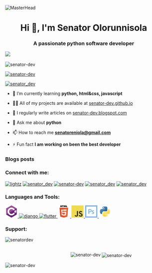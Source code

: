 ![MasterHead](https://present.readthedocs.io/en/latest/_images/welcome-to-coding.gif)

<h1 align="center">Hi 👋, I'm Senator Olorunnisola</h1>
<h3 align="center">A passionate python software developer</h3>

<p align="left"> <img src="https://cdn.dribbble.com/users/1162077/screenshots/3848914/programmer.gif"/>  </p>

<p align="left"> <img src="https://komarev.com/ghpvc/?username=senator-dev&label=Profile%20views&color=0e75b6&style=flat" alt="senator-dev" /> </p>

<p align="left"> <a href="https://github.com/ryo-ma/github-profile-trophy"><img src="https://github-profile-trophy.vercel.app/?username=senator-dev" alt="senator-dev" /></a> </p>

<p align="left"> <a href="https://twitter.com/senator_dev" target="blank"><img src="https://img.shields.io/twitter/follow/senator_dev?logo=twitter&style=for-the-badge" alt="senator_dev" /></a> </p>

- 🌱 I’m currently learning **python, html&css, javascript**

- 👨‍💻 All of my projects are available at [senator-dev.github.io](senator-dev.github.io)

- 📝 I regularly write articles on [senator-dev.blogspot.com](senator-dev.blogspot.com)

- 💬 Ask me about **python**

- 📫 How to reach me **senatoreniola@gmail.com**

- ⚡ Fun fact **I am working on been the best developer**

### Blogs posts
<!-- BLOG-POST-LIST:START -->
<!-- BLOG-POST-LIST:END -->

<h3 align="left">Connect with me:</h3>
<p align="left">
<a href="https://dev.to/lightz" target="blank"><img align="center" src="https://raw.githubusercontent.com/rahuldkjain/github-profile-readme-generator/master/src/images/icons/Social/devto.svg" alt="lightz" height="30" width="40" /></a>
<a href="https://twitter.com/senator_dev" target="blank"><img align="center" src="https://raw.githubusercontent.com/rahuldkjain/github-profile-readme-generator/master/src/images/icons/Social/twitter.svg" alt="senator_dev" height="30" width="40" /></a>
<a href="https://linkedin.com/in/senator-dev" target="blank"><img align="center" src="https://raw.githubusercontent.com/rahuldkjain/github-profile-readme-generator/master/src/images/icons/Social/linked-in-alt.svg" alt="senator-dev" height="30" width="40" /></a>
<a href="https://instagram.com/senator_dev" target="blank"><img align="center" src="https://raw.githubusercontent.com/rahuldkjain/github-profile-readme-generator/master/src/images/icons/Social/instagram.svg" alt="senator_dev" height="30" width="40" /></a>
<a href="https://www.youtube.com/c/senator_dev" target="blank"><img align="center" src="https://raw.githubusercontent.com/rahuldkjain/github-profile-readme-generator/master/src/images/icons/Social/youtube.svg" alt="senator_dev" height="30" width="40" /></a>
</p>

<h3 align="left">Languages and Tools:</h3>
<p align="left"> <a href="https://www.w3schools.com/cs/" target="_blank" rel="noreferrer"> <img src="https://raw.githubusercontent.com/devicons/devicon/master/icons/csharp/csharp-original.svg" alt="csharp" width="40" height="40"/> </a> <a href="https://www.djangoproject.com/" target="_blank" rel="noreferrer"> <img src="https://cdn.worldvectorlogo.com/logos/django.svg" alt="django" width="40" height="40"/> </a> <a href="https://flutter.dev" target="_blank" rel="noreferrer"> <img src="https://www.vectorlogo.zone/logos/flutterio/flutterio-icon.svg" alt="flutter" width="40" height="40"/> </a> <a href="https://www.w3.org/html/" target="_blank" rel="noreferrer"> <img src="https://raw.githubusercontent.com/devicons/devicon/master/icons/html5/html5-original-wordmark.svg" alt="html5" width="40" height="40"/> </a> <a href="https://developer.mozilla.org/en-US/docs/Web/JavaScript" target="_blank" rel="noreferrer"> <img src="https://raw.githubusercontent.com/devicons/devicon/master/icons/javascript/javascript-original.svg" alt="javascript" width="40" height="40"/> </a> <a href="https://www.photoshop.com/en" target="_blank" rel="noreferrer"> <img src="https://raw.githubusercontent.com/devicons/devicon/master/icons/photoshop/photoshop-line.svg" alt="photoshop" width="40" height="40"/> </a> <a href="https://www.python.org" target="_blank" rel="noreferrer"> <img src="https://raw.githubusercontent.com/devicons/devicon/master/icons/python/python-original.svg" alt="python" width="40" height="40"/> </a> </p>

<h3 align="left">Support:</h3>
<p><a href="https://www.buymeacoffee.com/senatordev"> <img align="left" src="https://cdn.buymeacoffee.com/buttons/v2/default-yellow.png" height="50" width="210" alt="senatordev" /></a></p><br><br>

<p><img align="left" src="https://github-readme-stats.vercel.app/api/top-langs?username=senator-dev&show_icons=true&locale=en&layout=compact" alt="senator-dev" /></p>

<p>&nbsp;<img align="center" src="https://github-readme-stats.vercel.app/api?username=senator-dev&show_icons=true&locale=en" alt="senator-dev" /></p>

<p><img align="center" src="https://github-readme-streak-stats.herokuapp.com/?user=senator-dev&" alt="senator-dev" /></p>
